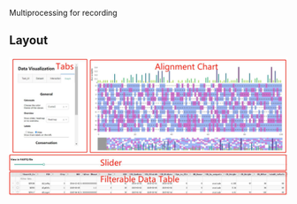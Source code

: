 Multiprocessing
for recording

## Layout
![dm_optuna_v1_1stripe](https://github.com/ChenErdi/Multiprocessing/blob/master/imgs/Layout.jpg)
